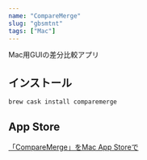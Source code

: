 ```yaml
---
name: "CompareMerge"
slug: "gbsmtnt"
tags: ["Mac"]
---
```


Mac用GUIの差分比較アプリ


## インストール

```
brew cask install comparemerge
```


## App Store

[‎「CompareMerge」をMac App Storeで](https://apps.apple.com/jp/app/comparemerge/id478570084?mt=12)

